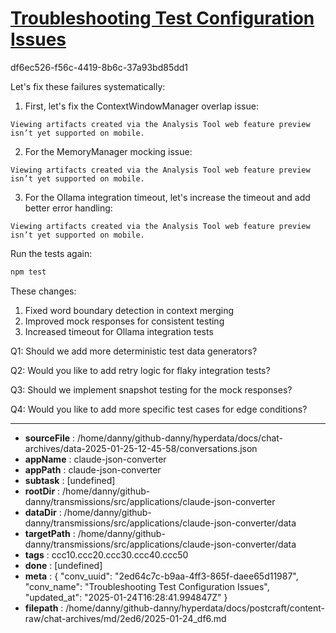# [Troubleshooting Test Configuration Issues](https://claude.ai/chat/2ed64c7c-b9aa-4ff3-865f-daee65d11987)

df6ec526-f56c-4419-8b6c-37a93bd85dd1

 Let's fix these failures systematically:

1. First, let's fix the ContextWindowManager overlap issue:
```
Viewing artifacts created via the Analysis Tool web feature preview isn’t yet supported on mobile.
```



2. For the MemoryManager mocking issue:
```
Viewing artifacts created via the Analysis Tool web feature preview isn’t yet supported on mobile.
```



3. For the Ollama integration timeout, let's increase the timeout and add better error handling:
```
Viewing artifacts created via the Analysis Tool web feature preview isn’t yet supported on mobile.
```





Run the tests again:

```bash
npm test
```

These changes:
1. Fixed word boundary detection in context merging
2. Improved mock responses for consistent testing
3. Increased timeout for Ollama integration tests

Q1: Should we add more deterministic test data generators?

Q2: Would you like to add retry logic for flaky integration tests?

Q3: Should we implement snapshot testing for the mock responses?

Q4: Would you like to add more specific test cases for edge conditions?

---

* **sourceFile** : /home/danny/github-danny/hyperdata/docs/chat-archives/data-2025-01-25-12-45-58/conversations.json
* **appName** : claude-json-converter
* **appPath** : claude-json-converter
* **subtask** : [undefined]
* **rootDir** : /home/danny/github-danny/transmissions/src/applications/claude-json-converter
* **dataDir** : /home/danny/github-danny/transmissions/src/applications/claude-json-converter/data
* **targetPath** : /home/danny/github-danny/transmissions/src/applications/claude-json-converter/data
* **tags** : ccc10.ccc20.ccc30.ccc40.ccc50
* **done** : [undefined]
* **meta** : {
  "conv_uuid": "2ed64c7c-b9aa-4ff3-865f-daee65d11987",
  "conv_name": "Troubleshooting Test Configuration Issues",
  "updated_at": "2025-01-24T16:28:41.994847Z"
}
* **filepath** : /home/danny/github-danny/hyperdata/docs/postcraft/content-raw/chat-archives/md/2ed6/2025-01-24_df6.md